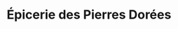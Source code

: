 ---
title: "Épicerie des Pierres Dorées"
url: /charnay/epicerie-des-pierres-dorees/
shop: Feinkost
---